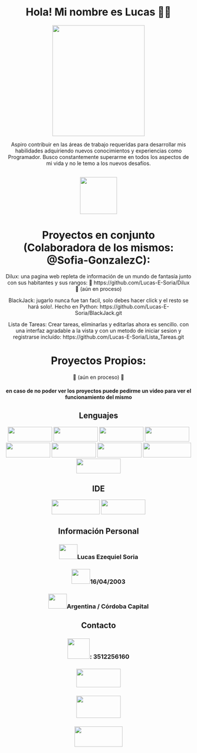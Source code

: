 <h1 align="center">Hola! Mi nombre es Lucas 👋🏻</h1>
<p align="center"><img src="https://github.com/Lucas-E-Soria/Lucas-E-Soria/assets/136083264/c41f5724-4488-4674-84f3-dd04c40c8008" width="250px" height="300px"></p>
<p align="center">Aspiro contribuir en las áreas de trabajo requeridas para desarrollar mis habilidades adquiriendo nuevos conocimientos y experiencias como Programador. Busco constantemente superarme en todos los aspectos de mi vida y no le temo a los nuevos desafíos.</p>

<h2 align="center"><a href="https://github.com/Lucas-E-Soria/Lucas-E-Soria/files/13300251/CV.Lucas.pdf" target="_blank"><img src="https://github.com/Lucas-E-Soria/Lucas-E-Soria/assets/136083264/f95a370f-13d9-44e2-a1d7-37d49ca90238" widht="100px" height="100px"></a></h2>
  
<h1 align="center">Proyectos en conjunto (Colaboradora de los mismos: @Sofia-GonzalezC):</h1>
<p align="center">Dilux: una pagina web repleta de información de un mundo de fantasía junto con sus habitantes y sus rangos: 🚧 https://github.com/Lucas-E-Soria/Dilux 🚧 (aún en proceso)</p>
<p align="center">BlackJack: jugarlo nunca fue tan facil, solo debes hacer click y el resto se hará solo!. Hecho en Python: https://github.com/Lucas-E-Soria/BlackJack.git</p>
<p align="center">Lista de Tareas: Crear tareas, eliminarlas y editarlas ahora es sencillo. con una interfaz agradable a la vista y con un metodo de iniciar sesion y registrarse incluído: https://github.com/Lucas-E-Soria/Lista_Tareas.git
</p>
<h1 align="center">Proyectos Propios:</h1>
<p align="center">🚧 (aún en proceso) 🚧</p>
<h4 align="center">en caso de no poder ver los proyectos puede pedirme un video para ver el funcionamiento del mismo</h4>

<h2 align="center">Lenguajes</h2>
<p align="center"><img src="https://img.shields.io/badge/HTML5-E34F26?style=for-the-badge&logo=html5&logoColor=white" width="120px" height="40px">
<img src="https://img.shields.io/badge/JavaScript-323330?style=for-the-badge&logo=javascript&logoColor=F7DF1E" width="120px" height="40px">
<img src="https://img.shields.io/badge/Python-FFD43B?style=for-the-badge&logo=python&logoColor=blue" width="120px" height="40px">
<img src="https://img.shields.io/badge/Django-092E20?style=for-the-badge&logo=django&logoColor=green" width="120px" height="40px">
<img src="https://img.shields.io/badge/React-20232A?style=for-the-badge&logo=react&logoColor=61DAFB" width="120px" height="40px">
<img src="https://img.shields.io/badge/next%20js-000000?style=for-the-badge&logo=nextdotjs&logoColor=white" width="120px" height="40px">
<img src="https://img.shields.io/badge/Sqlite-003B57?style=for-the-badge&logo=sqlite&logoColor=white" width="120px" height="40px">
<img src="https://img.shields.io/badge/Microsoft%20SQL%20Server-CC2927?style=for-the-badge&logo=microsoft%20sql%20server&logoColor=white" width="130px" height="40px"><img src="https://img.shields.io/badge/Postman-FF6C37?style=for-the-badge&logo=Postman&logoColor=white" width="120px" height="40px"></p>

<h2 align="center">IDE</h2>
<p align="center"><img src="https://img.shields.io/badge/Visual_Studio_Code-0078D4?style=for-the-badge&logo=visual%20studio%20code&logoColor=white" width="130px" height="40px">
<img src="https://img.shields.io/badge/PyCharm-000000.svg?&style=for-the-badge&logo=PyCharm&logoColor=white" width="120px" height="40px"></p>

<h2 align="center">Información Personal</h2>
<h3 align="center"><img src="https://github.com/Lucas-E-Soria/Lucas-E-Soria/assets/136083264/7db829e7-df98-49c1-9790-461b0514ee52" width="50px" height="40px">Lucas Ezequiel Soria</h3>
<h3 align="center"><img src="https://github.com/Lucas-E-Soria/Lucas-E-Soria/assets/136083264/be38eb57-d3fd-419a-972f-556b5a8f5d89" width="50px" height="40px">16/04/2003</h3>
<h3 align="center"><img src="https://github.com/Lucas-E-Soria/Lucas-E-Soria/assets/136083264/75f67682-d64b-49bb-b572-5dd3fba28a5f" width="50px" height="40px">Argentina / Córdoba Capital</h3>

<h2 align="center">Contacto</h2>
<h3 align="center"><img src="https://github.com/Lucas-E-Soria/Lucas-E-Soria/assets/136083264/e048d86f-b486-4368-a0d9-e4d2f617a1f2" width="60px" height="55px">: 3512256160</h3>
<h3 align="center"><a href="mailto:azola751@gmail.com" target="_blank"><img src="https://img.shields.io/badge/Gmail-D14836?style=for-the-badge&logo=gmail&logoColor=white" width="120px" height="50px"></a></h3>
<h3 align="center"><a href="https://www.linkedin.com/in/lucassoria/" target="_blank"><img src="https://github.com/Lucas-E-Soria/Lucas-E-Soria/assets/136083264/92a44dcc-4093-4584-a3f0-d48d9d2e1f91" width="120px" height="60px"></a></h3>
<h3 align="center"><a href="https://api.whatsapp.com/send?phone=5493512256160&text=¡Hola!" target="_blank"><img src="https://img.shields.io/badge/WhatsApp-25D366?style=for-the-badge&logo=whatsapp&logoColor=white" width="130px" height="55px"></a></h3>

